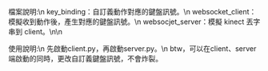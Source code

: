 檔案說明:\n
key_binding：自訂義動作對應的鍵盤訊號。\n
websocket_client：模擬收到動作後，產生對應的鍵盤訊號。\n
websocjet_server：模擬 kinect 丟字串到 client。\n\n

使用說明:\n
先啟動client.py，再啟動server.py。\n
btw，可以在client、server端啟動的同時，更改自訂義鍵盤訊號，不會炸裂。

